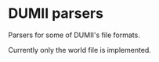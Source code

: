 # DUMII parsers

Parsers for some of DUMII's file formats.

Currently only the world file is implemented.
